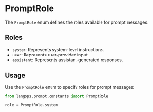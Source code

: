 # PromptRole

The `PromptRole` enum defines the roles available for prompt messages.

## Roles

- `system`: Represents system-level instructions.
- `user`: Represents user-provided input.
- `assistant`: Represents assistant-generated responses.

## Usage

Use the `PromptRole` enum to specify roles for prompt messages:

```python
from langops.prompt.constants import PromptRole

role = PromptRole.system
```
